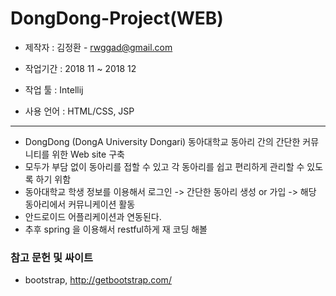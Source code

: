 # DongDong-Project(WEB)
   - 제작자 : 김정환 - rwggad@gmail.com  
      
   - 작업기간 : 2018 11 ~ 2018 12
   - 작업 툴 : Intellij
   - 사용 언어 : HTML/CSS, JSP
   
   ***
   - DongDong (DongA University Dongari) 동아대학교 동아리 간의 간단한 커뮤니티를 위한 Web site 구축
   - 모두가 부담 없이 동아리를 접할 수 있고 각 동아리를 쉽고 편리하게 관리할 수 있도록 하기 위함
   - 동아대학교 학생 정보를 이용해서 로그인 -> 간단한 동아리 생성 or 가입 -> 해당 동아리에서 커뮤니케이션 활동
   - 안드로이드 어플리케이션과 연동된다.
   - 추후 spring 을 이용해서 restful하게 재 코딩 해볼 
   
### 참고 문헌 및 싸이트 
   - bootstrap, http://getbootstrap.com/
